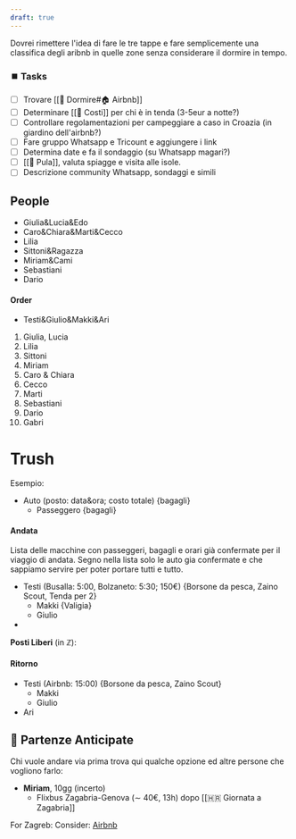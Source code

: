 ```yaml
---
draft: true
---
```

Dovrei rimettere l'idea di fare le tre tappe e fare semplicemente una classifica degli aribnb in quelle zone senza considerare il dormire in tempo.
### ⏹️ Tasks
- [ ] Trovare [[🛌 Dormire#🏠 Airbnb]]
- [ ] Determinare [[💸 Costi]] per chi è in tenda (3-5eur a notte?)
- [ ] Controllare regolamentazioni per campeggiare a caso in Croazia (in giardino dell'airbnb?)
- [ ] Fare gruppo Whatsapp e Tricount e aggiungere i link
- [ ] Determina date e fa il sondaggio (su Whatsapp magari?)
- [ ] [[🦀 Pula]], valuta spiagge e visita alle isole.
- [ ] Descrizione community Whatsapp, sondaggi e simili
## People
- Giulia&Lucia&Edo
- Caro&Chiara&Marti&Cecco
- Lilia
- Sittoni&Ragazza
- Miriam&Cami
- Sebastiani
- Dario

#### Order
+ Testi&Giulio&Makki&Ari
1. Giulia, Lucia
1. Lilia
1. Sittoni
1. Miriam
1. Caro & Chiara
1. Cecco
2. Marti
2. Sebastiani
2. Dario
2. Gabri 

# Trush
Esempio:
- Auto (posto: data&ora; costo totale) {bagagli}
	- Passeggero {bagagli}
#### Andata
Lista delle macchine con passeggeri, bagagli e orari già confermate per il viaggio di andata. Segno nella lista solo le auto gia confermate e che sappiamo servire per poter portare tutti e tutto.
- Testi (Busalla: 5:00, Bolzaneto: 5:30; 150€) {Borsone da pesca, Zaino Scout, Tenda per 2}
	- Makki {Valigia}
	- Giulio
- 

**Posti Liberi** (in $\mathbb{Z}$): 
#### Ritorno
- Testi (Airbnb: 15:00) {Borsone da pesca, Zaino Scout}
	- Makki
	- Giulio
- Ari
## 👋 Partenze Anticipate
Chi vuole andare via prima trova qui qualche opzione ed altre persone che vogliono farlo:
- **Miriam**, 10gg (incerto)
	- Flixbus Zagabria-Genova ($\sim$ 40€, 13h) dopo [[🇭🇷 Giornata a Zagabria]]


For Zagreb: Consider: [Airbnb](https://abnb.me/iWH6q2aXAGb)